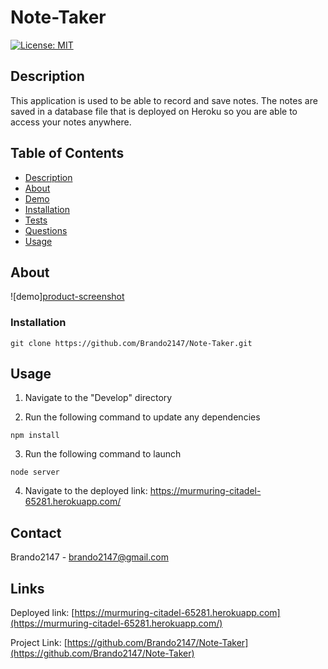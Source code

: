 
# Note-Taker

[![License: MIT](https://img.shields.io/badge/License-MIT-yellow.svg)](https://opensource.org/licensesMIT)


## Description
This application is used to be able to record and save notes. The notes are saved in a database file that is deployed on Heroku so you are able to access your notes anywhere. 



## Table of Contents
* [Description](#Description)
* [About](#About)
* [Demo](#Demo)
* [Installation](#Installation)
* [Tests](#Tests)
* [Questions](#Questions)
* [Usage](#Usage)



## About 
![demo][product-screenshot](/Assets/NoteTaker.png)



### Installation

```
git clone https://github.com/Brando2147/Note-Taker.git
```


## Usage

1. Navigate to the "Develop" directory 

2. Run the following command to update any dependencies
```
npm install
``` 
3. Run the following command to launch
```
node server
```
4. Navigate to the deployed link: https://murmuring-citadel-65281.herokuapp.com/



## Contact
Brando2147 - brando2147@gmail.com


## Links 

Deployed link: [https://murmuring-citadel-65281.herokuapp.com](https://murmuring-citadel-65281.herokuapp.com/)

Project Link: [https://github.com/Brando2147/Note-Taker](https://github.com/Brando2147/Note-Taker)
